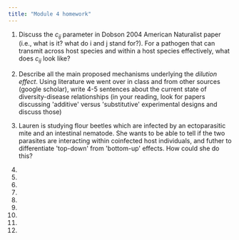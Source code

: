 ```yaml
---
title: "Module 4 homework"
---
```



1) Discuss the $c_{ij}$ parameter in Dobson 2004 American Naturalist paper (i.e., what is it? what do i and j stand for?). For a pathogen that can transmit across host species and within a host species effectively, what does $c_{ij}$ look like? 


2) Describe all the main proposed mechanisms underlying the _dilution effect_. Using literature we went over in class and from other sources (google scholar), write 4-5 sentences about the current state of diversity-disease relationships (in your reading, look for papers discussing 'additive' versus 'substitutive' experimental designs and discuss those)


3) Lauren is studying flour beetles which are infected by an ectoparasitic mite and an intestinal nematode. She wants to be able to tell if the two parasites are interacting within coinfected host individuals, and futher to differentiate 'top-down' from 'bottom-up' effects. How could she do this? 



4) 


5) 


6) 



7) 



8) 


9) 


10) 


11) 


12) 

